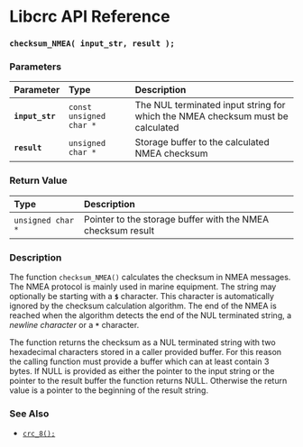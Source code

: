 # Libcrc API Reference

### `checksum_NMEA( input_str, result );`

### Parameters

| Parameter | Type | Description |
| :--- | :--- | :--- |
|**`input_str`**|`const unsigned char *`|The NUL terminated input string for which the NMEA checksum must be calculated|
|**`result`**|`unsigned char *`|Storage buffer to the calculated NMEA checksum|

### Return Value

| Type | Description |
| :--- | :--- |
|`unsigned char *`|Pointer to the storage buffer with the NMEA checksum result|

### Description

The function `checksum_NMEA()` calculates the checksum in NMEA messages. The NMEA protocol is mainly used
in marine equipment. The string may optionally be starting with a **`$`** character. This character is automatically
ignored by the checksum calculation algorithm. The end of the NMEA is reached when the
algorithm detects the end of the NUL terminated string, a *newline
character* or a **`*`** character.

The function returns the checksum as a NUL terminated string with two hexadecimal characters stored
in a caller provided buffer. For this reason
the calling function must provide a buffer which can at least contain 3 bytes. If NULL is provided as either the
pointer to the input string or the pointer to the result buffer
the function returns NULL. Otherwise the return value is a pointer to the beginning of the result string.

### See Also

* [`crc_8();`](crc_8.md)
